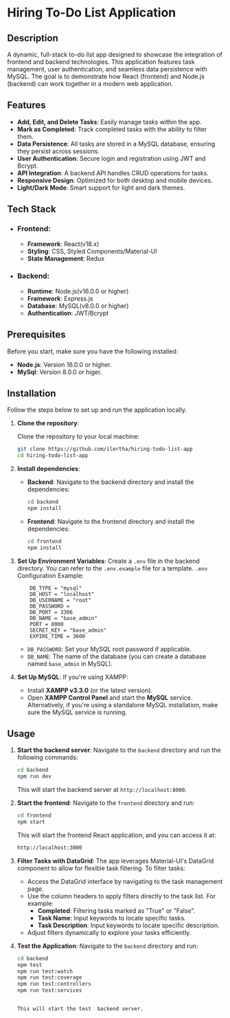 # Hiring To-Do List Application

## Description
A dynamic, full-stack to-do list app designed to showcase the integration of frontend and backend technologies. This application features task management, user authentication, and seamless data persistence with MySQL. The goal is to demonstrate how React (frontend) and Node.js (backend) can work together in a modern web application.


## Features
- **Add, Edit, and Delete Tasks**: Easily manage tasks within the app.
- **Mark as Completed**: Track completed tasks with the ability to filter them.
- **Data Persistence**: All tasks are stored in a MySQL database, ensuring they persist across sessions.
- **User Authentication**: Secure login and registration using JWT and Bcrypt.
- **API Integration**: A backend API handles CRUD operations for tasks.
- **Responsive Design**: Optimized for both desktop and mobile devices.
- **Light/Dark Mode**: Smart support for light and dark themes.


## Tech Stack
- ### Frontend:
    - **Framework**: React(v18.x)
    - **Styling**: CSS, Styled Components/Material-UI
    - **State Management**: Redux

- ### Backend:
    - **Runtime**: Node.js(v16.0.0 or higher)
    - **Framework**: Express.js
    - **Database**: MySQL(v8.0.0 or higher)
    - **Authentication**: JWT/Bcrypt


## Prerequisites
Before you start, make sure you have the following installed:
- **Node.js**: Version 16.0.0 or higher.
- **MySql**: Version 8.0.0 or higer.


## Installation
Follow the steps below to set up and run the application locally.

1. **Clone the repository**:

    Clone the repository to your local machine:

    ```bash
    git clone https://github.com/ilertha/hiring-todo-list-app
    cd hiring-todo-list-app
    ```
2. **Install dependencies**:
    - **Backend**:
        Navigate to the backend directory and install the dependencies:
        ```bash
        cd backend
        npm install
        ```
    - **Frontend**:
        Navigate to the frontend directory and install the dependencies:
        ```bash
        cd frontend
        npm install
        ```
3. **Set Up Environment Variables**:
    Create a ```.env``` file in the backend directory. You can refer to the ```.env.example``` file for a template.
    ```.env``` Configuration Example:
    ```env
        DB_TYPE = "mysql"
        DB_HOST = "localhost"
        DB_USERNAME = "root"
        DB_PASSWORD = 
        DB_PORT = 3306
        DB_NAME = "base_admin"
        PORT = 8000
        SECRET_KEY = "base_admin"
        EXPIRE_TIME = 3600

    ```
    - ```DB_PASSWORD```: Set your MySQL root password if applicable.
    - ```DB_NAME```: The name of the database (you can create a database named ```base_admin``` in MySQL).
4. **Set Up MySQL**:
    If you're using XAMPP:
    - Install **XAMPP v3.3.0** (or the latest version).
    - Open **XAMPP Control Panel** and start the **MySQL** service.
    Alternatively, if you're using a standalone MySQL installation, make sure the MySQL service is running.


## Usage

1. **Start the backend server**:
    Navigate to the ```backend``` directory and run the following commands:

    ```bash
    cd backend
    npm run dev
    ```

    This will start the backend server at ```http://localhost:8000```.

2. **Start the frontend**:
    Navigate to the ```frontend``` directory and run:

    ```bash   
    cd frontend
    npm start
    ```

    This will start the frontend React application, and you can access it at:

    ```bash
    http://localhost:3000
    ```

3. **Filter Tasks with DataGrid**:
    The app leverages Material-UI's DataGrid component to allow for flexible task filtering. To filter tasks:
    - Access the DataGrid interface by navigating to the task management page.
    - Use the column headers to apply filters directly to the task list. For example:
        - **Completed**: Filtering tasks marked as "True" or "False".
        - **Task Name**: Input keywords to locate specific tasks.
        - **Task Description**: Input keywords to locate specific description.
    - Adjust filters dynamically to explore your tasks efficiently. 

4. **Test the Application**:
    Navigate to the ```backend``` directory and run:

    ```bash
    cd backend
    npm test
    npm run test:watch
    npm run test:coverage
    npm run test:controllers
    npm run test:services


    This will start the test  backend server. 
